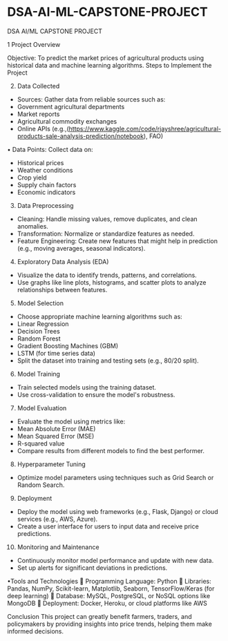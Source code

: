 # DSA-AI-ML-CAPSTONE-PROJECT
DSA AI/ML CAPSTONE PROJECT

1	  Project Overview

Objective: To predict the market prices of agricultural products using historical data and machine learning algorithms.
Steps to Implement the Project

2.	  Data Collected
   - Sources: Gather data from reliable sources such as:
   - Government agricultural departments
   - Market reports
   - Agricultural commodity exchanges
   - Online APIs (e.g.,(https://www.kaggle.com/code/rjayshree/agricultural-products-sale-analysis-prediction/notebook), FAO)

•   Data Points: Collect data on:
  -  Historical prices
  -  Weather conditions
  -  Crop yield
  -  Supply chain factors
  -  Economic indicators

3.	  Data Preprocessing
   -   Cleaning: Handle missing values, remove duplicates, and clean anomalies.
   -   Transformation: Normalize or standardize features as needed.
   -   Feature Engineering: Create new features that might help in prediction (e.g., moving averages, seasonal indicators).

4.    Exploratory Data Analysis (EDA)
   -  Visualize the data to identify trends, patterns, and correlations.
   -  Use graphs like line plots, histograms, and scatter plots to analyze relationships between features.

5.    Model Selection
   - Choose appropriate machine learning algorithms such as:
   - Linear Regression
   - Decision Trees
   - Random Forest
   - Gradient Boosting Machines (GBM)
   - LSTM (for time series data)
   - Split the dataset into training and testing sets (e.g., 80/20 split).


6.    Model Training
   - Train selected models using the training dataset.
   - Use cross-validation to ensure the model's robustness.

7.    Model Evaluation
   - Evaluate the model using metrics like:
   - Mean Absolute Error (MAE)
   - Mean Squared Error (MSE)
   - R-squared value
   - Compare results from different models to find the best performer.

8.    Hyperparameter Tuning
   - Optimize model parameters using techniques such as Grid Search or Random Search.

9.    Deployment
   - Deploy the model using web frameworks (e.g., Flask, Django) or cloud services (e.g., AWS, Azure).
   - Create a user interface for users to input data and receive price predictions.

10.    Monitoring and Maintenance
   - Continuously monitor model performance and update with new data.
   - Set up alerts for significant deviations in predictions.

•Tools and Technologies
 Programming Language: Python
 Libraries: Pandas, NumPy, Scikit-learn, Matplotlib, Seaborn, TensorFlow/Keras (for deep learning)
 Database: MySQL, PostgreSQL, or NoSQL options like MongoDB
 Deployment: Docker, Heroku, or cloud platforms like AWS

Conclusion
This project can greatly benefit farmers, traders, and policymakers by providing insights into price trends, helping them make informed decisions. 


